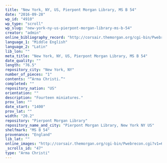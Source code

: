 ```yaml
---
title: "New York, NY, US, Pierpont Morgan Library, MS B 54"
date: "2016-09-28"
wp_id: "4910"
wp_type: "scroll"
wp_slug: "new-york-ny-us-pierpont-morgan-library-ms-b-54"
creator: "admin"
online_bibliography_record: "http://corsair.themorgan.org/cgi-bin/Pwebrecon.cgi?v1=6&ti=1,6&Search_Arg=B%2E54&Search_Code=GKEY%5E&CNT=50&PID=SX7LzgbcLPYzxjkn7wJMY3r&SEQ=20140715144846&SID=1"
language_1: "Middle English"
language_2: "Latin"
lib_lon: ""
meta_title: "New York, NY, US, Pierpont Morgan Library, MS B 54"
date_quality: ""
length: "76.5"
repository_city: "New York, NY"
number_of_pieces: "1"
contents: "“Arma Christi.”"
completed: ""
repository_nation: "US"
orientation: ""
description: "Fourteen miniatures."
prov_lon: ""
date_start: "1400"
prov_lat: ""
width: "20.2"
repository: "Pierpont Morgan Library"
repository_name_and_city: "Pierpont Morgan Library, New York NY US"
shelfmark: "MS B 54"
provenance: "England"
lib_lat: ""
online_images: "http://corsair.themorgan.org/cgi-bin/Pwebrecon.cgi?v1=6&ti=1,6&Search_Arg=B%2E54&Search_Code=GKEY%5E&CNT=50&PID=SX7LzgbcLPYzxjkn7wJMY3r&SEQ=20140715144846&SID=1"
_scrolls_id: "47"
type: "Arma Christi"
---
```




